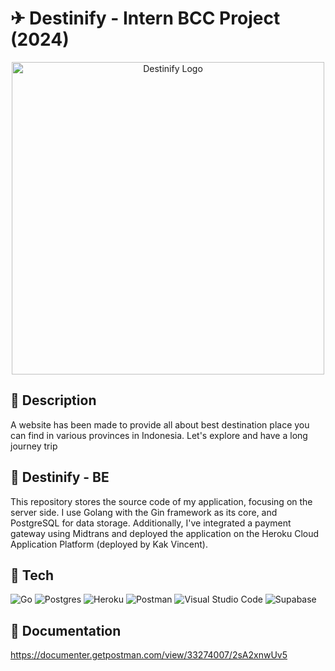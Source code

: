 # ✈ Destinify - Intern BCC Project (2024)
<p align="center">
  <img width="500" alt="Destinify Logo" src="https://urjnflwtflutgbchgxgd.supabase.co/storage/v1/object/public/UserProfile/Frame%20331.png">
</p>

## 📖 Description
A website has been made to provide all about best destination place you can find in various provinces in Indonesia. Let's explore and have a long journey trip

## 📖 Destinify - BE
This repository stores the source code of my application, focusing on the server side. I use Golang with the Gin framework as its core, and PostgreSQL for data storage. Additionally, I've integrated a payment gateway using Midtrans and deployed the application on the Heroku Cloud Application Platform (deployed by Kak Vincent).

## 🔧 Tech
![Go](https://img.shields.io/badge/go-%2300ADD8.svg?style=for-the-badge&logo=go&logoColor=white)  ![Postgres](https://img.shields.io/badge/postgres-%23316192.svg?style=for-the-badge&logo=postgresql&logoColor=white) ![Heroku](https://img.shields.io/badge/heroku-%23430098.svg?style=for-the-badge&logo=heroku&logoColor=white)  ![Postman](https://img.shields.io/badge/Postman-FF6C37?style=for-the-badge&logo=postman&logoColor=white) ![Visual Studio Code](https://img.shields.io/badge/Visual%20Studio%20Code-0078d7.svg?style=for-the-badge&logo=visual-studio-code&logoColor=white) ![Supabase](https://img.shields.io/badge/Supabase-3ECF8E?style=for-the-badge&logo=supabase&logoColor=white)

## 📁 Documentation
https://documenter.getpostman.com/view/33274007/2sA2xnwUv5

